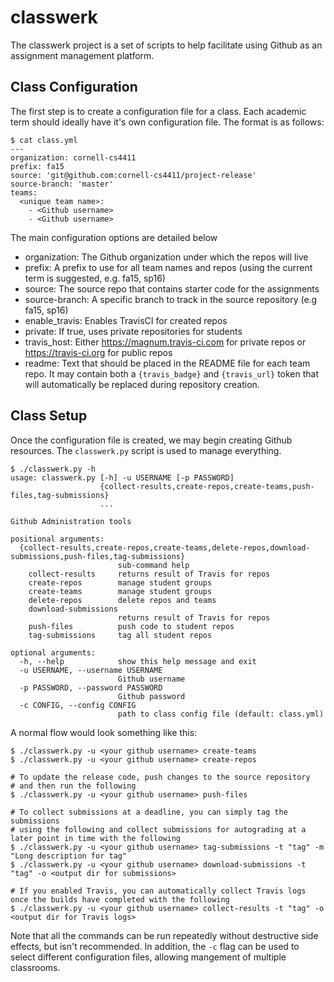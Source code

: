 # classwerk

The classwerk project is a set of scripts to help facilitate using Github as an assignment management platform.


## Class Configuration
The first step is to create a configuration file for a class. Each academic term should ideally have it's own configuration file. The format is as follows:

    $ cat class.yml
    ---
    organization: cornell-cs4411
    prefix: fa15
    source: 'git@github.com:cornell-cs4411/project-release'
    source-branch: 'master'
    teams:
      <unique team name>:
        - <Github username>
        - <Github username>

The main configuration options are detailed below

* organization: The Github organization under which the repos will live
* prefix: A prefix to use for all team names and repos (using the current term is suggested, e.g. fa15, sp16)
* source: The source repo that contains starter code for the assignments
* source-branch: A specific branch to track in the source repository (e.g fa15, sp16)
* enable_travis: Enables TravisCI for created repos
* private: If true, uses private repositories for students
* travis_host: Either https://magnum.travis-ci.com for private repos or https://travis-ci.org for public repos
* readme: Text that should be placed in the README file for each team repo. It may contain both a `{travis_badge}` and `{travis_url}` token that will automatically be replaced during repository creation.

## Class Setup

Once the configuration file is created, we may begin creating Github resources. The `classwerk.py` script is used to manage everything.

    $ ./classwerk.py -h
    usage: classwerk.py [-h] -u USERNAME [-p PASSWORD]
                        {collect-results,create-repos,create-teams,push-files,tag-submissions}
                        ...

    Github Administration tools

    positional arguments:
      {collect-results,create-repos,create-teams,delete-repos,download-submissions,push-files,tag-submissions}
                            sub-command help
        collect-results     returns result of Travis for repos
        create-repos        manage student groups
        create-teams        manage student groups
        delete-repos        delete repos and teams
        download-submissions
                            returns result of Travis for repos
        push-files          push code to student repos
        tag-submissions     tag all student repos

    optional arguments:
      -h, --help            show this help message and exit
      -u USERNAME, --username USERNAME
                            Github username
      -p PASSWORD, --password PASSWORD
                            Github password
      -c CONFIG, --config CONFIG
                            path to class config file (default: class.yml)

A normal flow would look something like this:

    $ ./classwerk.py -u <your github username> create-teams
    $ ./classwerk.py -u <your github username> create-repos

    # To update the release code, push changes to the source repository
    # and then run the following
    $ ./classwerk.py -u <your github username> push-files

    # To collect submissions at a deadline, you can simply tag the submissions
    # using the following and collect submissions for autograding at a later point in time with the following
    $ ./classwerk.py -u <your github username> tag-submissions -t "tag" -m "Long description for tag"
    $ ./classwerk.py -u <your github username> download-submissions -t "tag" -o <output dir for submissions>

    # If you enabled Travis, you can automatically collect Travis logs once the builds have completed with the following
    $ ./classwerk.py -u <your github username> collect-results -t "tag" -o <output dir for Travis logs>

Note that all the commands can be run repeatedly without destructive side effects, but isn't recommended. In addition, the `-c` flag can be used to select different configuration files, allowing mangement of multiple classrooms.